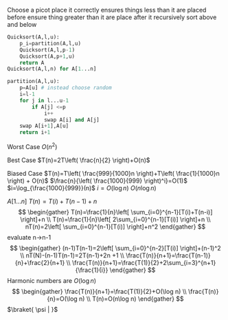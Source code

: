 Choose a picot place it correctly
ensures things less than it are placed before
ensure thing greater than it are place after it
recursively sort above and below
```python
Quicksort(A,l,u):
	p_i=partition(A,l,u)
	Quicksort(A,l,p-1)
	Quicksort(A,p+1,u)
	return A
Quicksort(A,l,n) for A[1...n]
```

```python
partition(A,l,u):
	p=A[u] # instead choose random
	i=l-1
	for j in l...u-1
		if A[j] <=p
			i++
			swap A[i] and A[j]
	swap A[i+1],A[u]
	return i+1
```
Worst Case $O(n^2)$


Best Case
$T(n)=2T\left( \frac{n}{2} \right)+O(n)$

Biased Case
$T(n)=T\left( \frac{999}{1000}n \right)+T\left( \frac{1}{1000}n \right) + O(n)$
$\frac{n}{\left( \frac{1000}{999} \right)^i}=O(1)$
$i=\log_{\frac{1000}{999}}(n)$
$i=O(\log n)$
$O(n\log n)$


$A[1\dots n]$
$T(n)=T(i)+T(n-1)+n$
$$
\begin{gather}
T(n)=\frac{1}{n}\left[ \sum_{i=0}^{n-1}[T(i)+T(n-i)] \right]+n \\
T(n)=\frac{1}{n}\left[ 2\sum_{i=0}^{n-1}[T(i)] \right]+n \\
nT(n)=2\left[ \sum_{i=0}^{n-1}[T(i)] \right]+n^2
\end{gather}
$$
evaluate n->n-1
$$
\begin{gather}
(n-1)T(n-1)=2\left[ \sum_{i=0}^{n-2}[T(i)] \right]+(n-1)^2 \\
nT(N)-(n-1)T(n-1)=2T(n-1)+2n +1 \\
\frac{T(n)}{n+1}=\frac{T(n-1)}{n}+\frac{2}{n+1} \\
\frac{T(n)}{n+1}=\frac{T(1)}{2}+2\sum_{i=3}^{n+1}{\frac{1}{i}}
\end{gather}
$$
Harmonic numbers are $O(\log n)$
$$
\begin{gather}
\frac{T(n)}{n+1}=\frac{T(1)}{2}+O(\log n) \\
\frac{T(n)}{n}=O(\log n) \\
T(n)=O(n\log n)
\end{gather}
$$
$\braket{ \psi |  }$